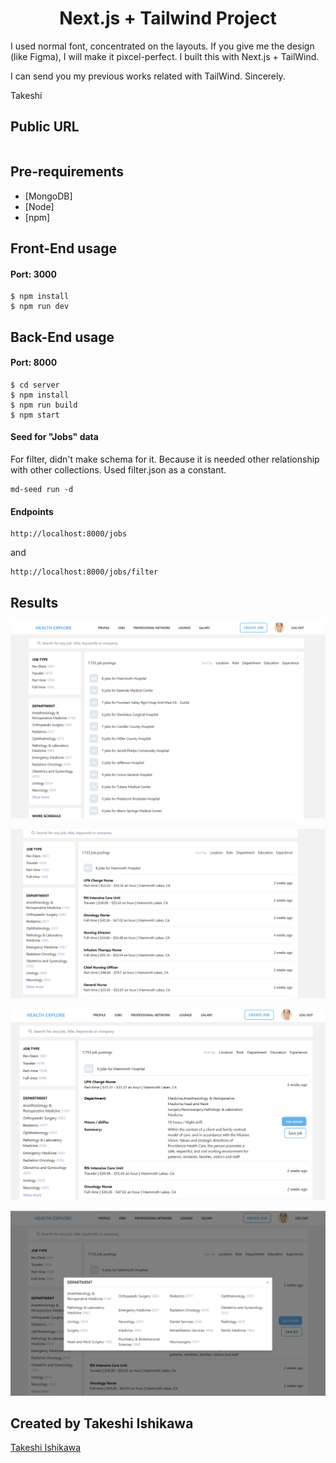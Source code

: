 <h1 align="center">
Next.js + Tailwind Project
</h1>

I used normal font, concentrated on the layouts.
If you give me the design (like Figma), I will make it pixcel-perfect.
I built this with Next.js + TailWind.

I can send you my previous works related with TailWind.
Sincerely.

Takeshi

## Public URL

```terminal

```



## Pre-requirements

- [MongoDB]
- [Node]
- [npm]

## Front-End usage

#### Port: 3000
```terminal
$ npm install
$ npm run dev
```

## Back-End usage

#### Port: 8000

```terminal
$ cd server
$ npm install
$ npm run build
$ npm start
```

#### Seed for "Jobs" data

For filter, didn't make schema for it. Because it is needed other relationship with other collections.
Used filter.json as a constant.

```terminal
md-seed run -d
```

#### Endpoints

```curl
http://localhost:8000/jobs
```

and

```curl
http://localhost:8000/jobs/filter
```
## Results

![1](1.png?raw=true)

![2](2.png?raw=true)

![3](3.png?raw=true)

![4](4.png?raw=true)

## Created by Takeshi Ishikawa

[Takeshi Ishikawa](https://www.linkedin.com/in/takeshi-ishikawa-a2b174154)


